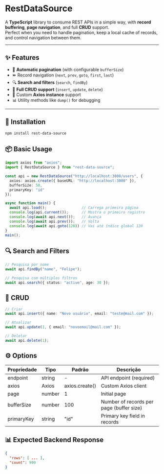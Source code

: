 # RestDataSource

A **TypeScript** library to consume REST APIs in a simple way, with **record buffering**, **page navigation**, and full **CRUD** support.  
Perfect when you need to handle pagination, keep a local cache of records, and control navigation between them.


---

## ✨ Features

- 🔄 **Automatic pagination** (with configurable `bufferSize`)  
- ⏩ Record navigation (`next`, `prev`, `goto`, `first`, `last`)  
- 🔍 **Search and filters** (`search`, `findBy`)  
- 📝 **Full CRUD support** (`insert`, `update`, `delete`)  
- 🔗 Custom **Axios instance** support  
- 📊 Utility methods like `dump()` for debugging  

---

## 🚀 Installation

```bash
npm install rest-data-source
```

## 📦 Basic Usage

```ts
import axios from "axios";
import { RestDataSource } from "rest-data-source";

const api = new RestDataSource("http://localhost:3000/users", {
  axios: axios.create({ baseURL: "http://localhost:3000" }),
  bufferSize: 50,
  primaryKey: "id"
});

async function main() {
  await api.load();                // Carrega primeira página
  console.log(api.current());      // Mostra o primeiro registro
  console.log(await api.next());   // Avança
  console.log(await api.prev());   // Volta
  console.log(await api.goto(120)) // Vai até índice global 120
}
main();
```

## 🔍 Search and Filters

```ts
// Pesquisa por nome
await api.findBy("name", "Felipe");

// Pesquisa com múltiplos filtros
await api.search({ status: "active", age: 30 });

```

## 📝 CRUD

```ts
// Criar
await api.insert({ name: "Novo usuário", email: "teste@mail.com" });

// Atualizar
await api.update(1, { email: "novoemail@mail.com" });

// Deletar
await api.delete(1);

```

## ⚙️ Options

| Propriedade | Tipo   | Padrão        | Descrição                              |
|-------------|--------|---------------|----------------------------------------|
| endpoint    | string | -             | API endpoint (required)      |
| axios       | Axios  | axios.create()| Custom Axios client              |
| page        | number | 1             | Initial page                         |
| bufferSize  | number | 100           | Number of records per page (buffer size)           |
| primaryKey  | string | "id"          | Primary key field in records |

## 📊 Expected Backend Response

```json
{
  "rows": [ ... ],
  "count": 999
}
```


